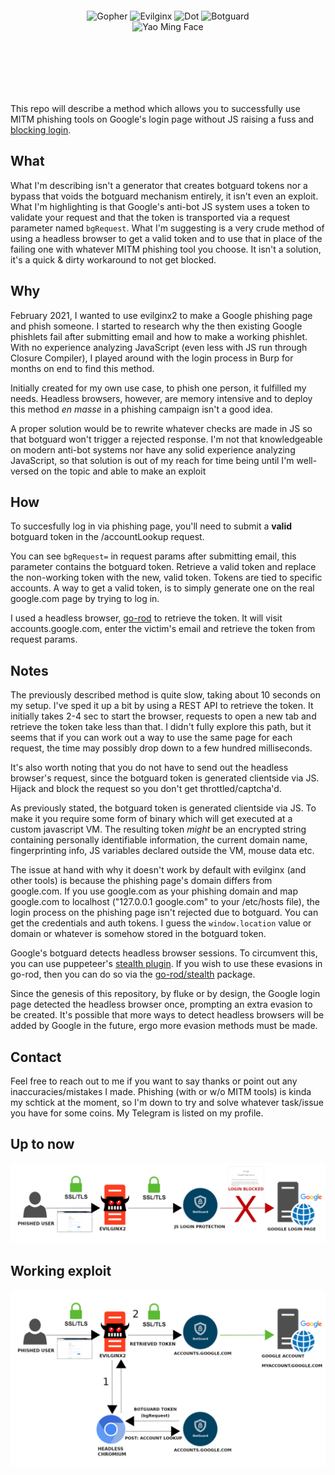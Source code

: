 <div align="center" style="padding: 100px;">
  <img alt="Gopher" src="https://www.upload.ee/image/13836698/XlhdIMk_sml_sml.png" height="100" />
    <img alt="Evilginx" src="https://raw.githubusercontent.com/kgretzky/evilginx2/master/media/img/evilginx2-title-black-512.png" height="60" />
  <img alt="Dot" src="https://fontmeme.com/permalink/220128/1d7d530a9125676cd8dd5f505cc69831.png" height="10" />
    <img alt="Botguard" src="https://fontmeme.com/permalink/220128/bb533f894a48dd9253154f24a45f00d6.png" height="60" />
    <img alt="Yao Ming Face" src="https://www.pngall.com/wp-content/uploads/2016/05/Yao-Ming-Face-PNG.png" height="80" s />
</div>


This repo will describe a method which allows you to successfully use MITM phishing tools on Google's login page without JS raising a fuss and [blocking login](https://i.stack.imgur.com/MnjWd.png). 

## What

What I'm describing isn't a generator that creates botguard tokens nor a bypass that voids the botguard mechanism entirely, it isn't even an exploit. What I'm highlighting is that Google's anti-bot JS system uses a token to validate your request and that the token is transported via a request parameter named `bgRequest`. What I'm suggesting is a very crude method of using a headless browser to get a valid token and to use that in place of the failing one with whatever MITM phishing tool you choose. It isn't a solution, it's a quick & dirty workaround to not get blocked. 

## Why

February 2021, I wanted to use evilginx2 to make a Google phishing page and phish someone. I started to research why the then existing Google phishlets fail after submitting email and how to make a working phishlet. With no experience analyzing JavaScript (even less with JS run through Closure Compiler), I played around with the login process in Burp for months on end to find this method.

Initially created for my own use case, to phish one person, it fulfilled my needs. Headless browsers, however, are memory intensive and to deploy this method *en masse* in a phishing campaign isn't a good idea. 

A proper solution would be to rewrite whatever checks are made in JS so that botguard won't trigger a rejected response. I'm not that knowledgeable on modern anti-bot systems nor have any solid experience analyzing JavaScript, so that solution is out of my reach for time being until I'm well-versed on the topic and able to make an exploit

## How

To succesfully log in via phishing page, you'll need to submit a **valid** botguard token in the /accountLookup request.

You can see `bgRequest=` in request params after submitting email, this parameter contains the botguard token.
Retrieve a valid token and replace the non-working token with the new, valid token.
Tokens are tied to specific accounts. A way to get a valid token, is to simply generate one on the real google.com page by trying to log in.

I used a headless browser, [go-rod](https://github.com/go-rod/rod) to retrieve the token. It will visit accounts.google.com, enter the victim's email and retrieve the token from request params.

## Notes

The previously described method is quite slow, taking about 10 seconds on my setup. I've sped it up a bit by using a REST API to retrieve the token. It initially takes 2-4 sec to start the browser, requests to open a new tab and retrieve the token take less than that. I didn't fully explore this path, but it seems that if you can work out a way to use the same page for each request, the time may possibly drop down to a few hundred milliseconds. 

It's also worth noting that you do not have to send out the headless browser's request, since the botguard token is generated clientside via JS. Hijack and block the request so you don't get throttled/captcha'd.

As previously stated, the botguard token is generated clientside via JS. To make it you require some form of binary which will get executed at a custom javascript VM. The resulting token *might* be an encrypted string containing personally identifiable information, the current domain name, fingerprinting info, JS variables declared outside the VM, mouse data etc.

The issue at hand with why it doesn't work by default with evilginx (and other tools) is because the phishing page's domain differs from google.com. If you use google.com as your phishing domain and map google.com to localhost ("127.0.0.1 google.com" to your /etc/hosts file), the login process on the phishing page isn't rejected due to botguard. You can get the credentials and auth tokens. I guess the `window.location` value or domain or whatever is somehow stored in the botguard token.

Google's botguard detects headless browser sessions. To circumvent this, you can use puppeteer's [stealth plugin](https://www.npmjs.com/package/puppeteer-extra-plugin-stealth). If you wish to use these evasions in go-rod, then you can do so via the [go-rod/stealth](https://github.com/go-rod/stealth) package. 

Since the genesis of this repository, by fluke or by design, the Google login page detected the headless browser once, prompting an extra evasion to be created.  It's possible that more ways to detect headless browsers will be added by Google in the future, ergo more evasion methods must be made.

## Contact

Feel free to reach out to me if you want to say thanks or point out any inaccuracies/mistakes I made. Phishing (with or w/o MITM tools) is kinda my schtick at the moment, so I'm down to try and solve whatever task/issue you have for some coins. My Telegram is listed on my profile. 

## Up to now

![current](./current.png)

## Working exploit

![botguard](./botguard.png)



